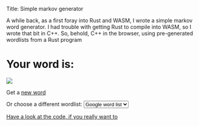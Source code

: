 Title: Simple markov generator

<script src="{static}js/generator.js"></script>
<script src="{static}js/markov.js"></script>
<link rel="stylesheet" type="text/css" href="{static}css/markov.css" />

A while back, as a first foray into Rust and WASM, I wrote a simple
markov word generator.  I had trouble with getting Rust to compile into
WASM, so I wrote that bit in C++.  So, behold, C++ in the browser, using
pre-generated wordlists from a Rust program

<h1>Your word is:</h1>
<div>
  <span id="word"></span>
  <img id="loader" src="{attach}images/loading.gif" />
</div>
<p>Get a <a id="regen" href="#">new word</a></p>
<label for="jsonfile">Or choose a different wordlist:</label>
<select id="jsonfile">
  <option value="google-10000-english-no-swears.json">Google word list</option>
  <option value="arineng-last-names.json">Last names</option>
  <option value="dominictarr-first-names.json">First names</option>
</select>

<a href="https://github.com/Outurnate/markov-word-generator">Have a look at the code, if you really want to</a>